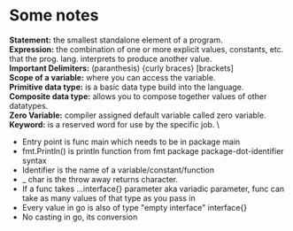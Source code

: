 # Some notes

**Statement:** the smallest standalone element of a program.\
**Expression:** the combination of one or more explicit values, constants, etc. that the prog. lang. interprets to produce another value.\
**Important Delimiters:** (paranthesis) {curly braces} [brackets]\
**Scope of a variable:** where you can access the variable.\
**Primitive data type:** is a basic data type build into the language. \
**Composite data type:** allows you to compose together values of other datatypes.\
**Zero Variable:** compiler assigned default variable called zero variable. \
**Keyword:** is a reserved word for use by the specific job. \

<ul>

<li> Entry point is func main which needs to be in package main </li>
<li> fmt.Println() is println function from fmt package package-dot-identifier syntax</li>
<li> Identifier is the name of a variable/constant/function</li>
<li> _ char is the throw away returns character.</li>
<li> If a func takes ...interface{} parameter aka variadic parameter, func can take as many values of that type as you pass in</li>
<li> Every value in go is also of type "empty interface" interface{}</li>
<li> No casting in go, its conversion</li>

</ul>
